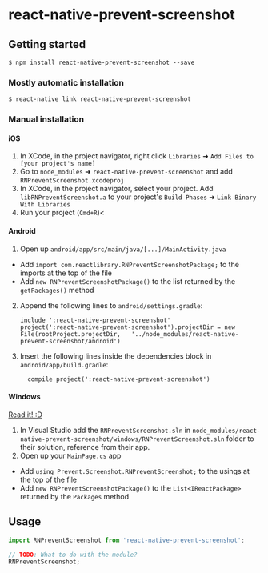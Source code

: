 
# react-native-prevent-screenshot

## Getting started

`$ npm install react-native-prevent-screenshot --save`

### Mostly automatic installation

`$ react-native link react-native-prevent-screenshot`

### Manual installation


#### iOS

1. In XCode, in the project navigator, right click `Libraries` ➜ `Add Files to [your project's name]`
2. Go to `node_modules` ➜ `react-native-prevent-screenshot` and add `RNPreventScreenshot.xcodeproj`
3. In XCode, in the project navigator, select your project. Add `libRNPreventScreenshot.a` to your project's `Build Phases` ➜ `Link Binary With Libraries`
4. Run your project (`Cmd+R`)<

#### Android

1. Open up `android/app/src/main/java/[...]/MainActivity.java`
  - Add `import com.reactlibrary.RNPreventScreenshotPackage;` to the imports at the top of the file
  - Add `new RNPreventScreenshotPackage()` to the list returned by the `getPackages()` method
2. Append the following lines to `android/settings.gradle`:
  	```
  	include ':react-native-prevent-screenshot'
  	project(':react-native-prevent-screenshot').projectDir = new File(rootProject.projectDir, 	'../node_modules/react-native-prevent-screenshot/android')
  	```
3. Insert the following lines inside the dependencies block in `android/app/build.gradle`:
  	```
      compile project(':react-native-prevent-screenshot')
  	```

#### Windows
[Read it! :D](https://github.com/ReactWindows/react-native)

1. In Visual Studio add the `RNPreventScreenshot.sln` in `node_modules/react-native-prevent-screenshot/windows/RNPreventScreenshot.sln` folder to their solution, reference from their app.
2. Open up your `MainPage.cs` app
  - Add `using Prevent.Screenshot.RNPreventScreenshot;` to the usings at the top of the file
  - Add `new RNPreventScreenshotPackage()` to the `List<IReactPackage>` returned by the `Packages` method


## Usage
```javascript
import RNPreventScreenshot from 'react-native-prevent-screenshot';

// TODO: What to do with the module?
RNPreventScreenshot;
```
  